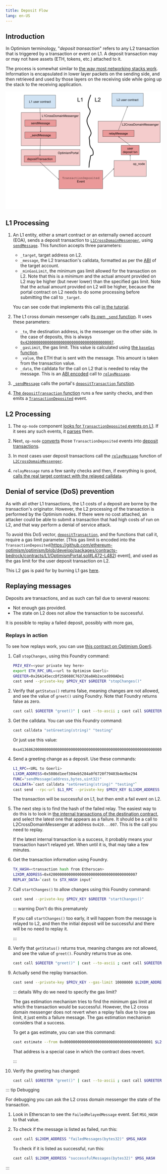```yaml
---
title: Deposit Flow
lang: en-US
---
```


## Introduction

In Optimism terminology, "*deposit transaction*" refers to any L2 transaction that is triggered by a transaction or event on L1.
A deposit transaction may or may not have assets (ETH, tokens, etc.) attached to it.

The process is somewhat similar to [the way most networking stacks work](https://en.wikipedia.org/wiki/Encapsulation_(networking)).
Information is encapsulated in lower layer packets on the sending side, and then retrieved and used by those layers on the receiving side while going up the stack to the receiving application.

![Overall process](../../assets/docs/protocol/deposit-flow/overall-process.svg)


## L1 Processing

1. An L1 entity, either a smart contract or an externally owned account (EOA), sends a deposit transaction to [`L1CrossDomainMessenger`](https://github.com/ethereum-optimism/optimism/blob/develop/packages/contracts-bedrock/contracts/L1/L1CrossDomainMessenger.sol), using [`sendMessage`](https://github.com/ethereum-optimism/optimism/blob/develop/packages/contracts-bedrock/contracts/universal/CrossDomainMessenger.sol#L259). 
  This function accepts three parameters:

   - `_target`, target address on L2.
   - `_message`, the L2 transaction's calldata, formatted as per the [ABI](https://docs.soliditylang.org/en/v0.8.19/abi-spec.html) of the target account.
   - `_minGasLimit`, the minimum gas limit allowed for the transaction on L2. Note that this is a *minimum* and the actual amount provided on L2 may be higher (but never lower) than the specified gas limit.
     Note that the actual amount provided on L2 will be higher, because the portal contract on L2 needs to do some processing before submitting the call to `_target`.

   You can see code that implements this call [in the tutorial](https://github.com/ethereum-optimism/optimism-tutorial/blob/main/cross-dom-comm/hardhat/contracts/FromL1_ControlL2Greeter.sol#L16).

1. The L1 cross domain messenger calls [its own `_send` function](https://github.com/ethereum-optimism/optimism/blob/develop/packages/contracts-bedrock/contracts/L1/L1CrossDomainMessenger.sol#L45-L52).
   It uses these parameters:

   - `_to`, the destination address, is the messenger on the other side. 
     In the case of deposits, this is always [`0x4200000000000000000000000000000000000007`](https://goerli-optimism.etherscan.io/address/0x4200000000000000000000000000000000000007).
   - `_gasLimit`, the gas limit. 
     This value is calculated using [the `baseGas` function](https://github.com/ethereum-optimism/optimism/blob/develop/packages/contracts-bedrock/contracts/universal/CrossDomainMessenger.sol).
   - `_value`, the ETH that is sent with the message.
     This amount is taken from the transaction value.
   - `_data`, the calldata for the call on L2 that is needed to relay the message.
     This is an [ABI encoded](https://docs.soliditylang.org/en/v0.8.19/abi-spec.html) call to [`relayMessage`](https://github.com/ethereum-optimism/optimism/blob/develop/packages/contracts-bedrock/contracts/universal/CrossDomainMessenger.sol#L303).

1. [`_sendMessage`](https://github.com/ethereum-optimism/optimism/blob/develop/packages/contracts-bedrock/contracts/L1/L1CrossDomainMessenger.sol#L45-L52) calls the portal's [`depositTransaction` function](https://github.com/ethereum-optimism/optimism/blob/develop/packages/contracts-bedrock/contracts/L1/OptimismPortal.sol#L434).

1. [The `depositTransaction` function](https://github.com/ethereum-optimism/optimism/blob/develop/packages/contracts-bedrock/contracts/L1/OptimismPortal.sol#L434) runs a few sanity checks, and then emits a [`TransactionDeposited`](https://github.com/ethereum-optimism/optimism/blob/develop/packages/contracts-bedrock/contracts/L1/OptimismPortal.sol#L85-L99) event. 


## L2 Processing

1. The `op-node` component [looks for `TransactionDeposited` events on L1](https://github.com/ethereum-optimism/optimism/blob/develop/op-node/rollup/derive/deposits.go#L14-L33).
   If it sees any such events, it [parses](https://github.com/ethereum-optimism/optimism/blob/develop/op-node/rollup/derive/deposit_log.go) them.

1. Next, `op-node` [converts](https://github.com/ethereum-optimism/optimism/blob/develop/op-node/rollup/derive/deposits.go#L35-L51) those `TransactionDeposited` events into [deposit transactions](https://github.com/ethereum-optimism/optimism/blob/develop/specs/deposits.md#user-deposited-transactions).

1. In most cases user deposit transactions call the [`relayMessage`](https://github.com/ethereum-optimism/optimism/blob/develop/packages/contracts-bedrock/contracts/universal/CrossDomainMessenger.sol#L303-L413) function of [`L2CrossDomainMessenger`](https://github.com/ethereum-optimism/optimism/blob/develop/packages/contracts-bedrock/contracts/L2/L2CrossDomainMessenger.sol).

1. `relayMessage` runs a few sanity checks and then, if everything is good, [calls the real target contract with the relayed calldata](https://github.com/ethereum-optimism/optimism/blob/develop/packages/contracts-bedrock/contracts/universal/CrossDomainMessenger.sol#L394).

## Denial of service (DoS) prevention

As with all other L1 transactions, the L1 costs of a deposit are borne by the transaction's originator.
However, the L2 processing of the transaction is performed by the Optimism nodes.
If there were no cost attached, an attacker could be able to submit a transaction that had high costs of run on L2, and that way perform a denial of service attack.

To avoid this DoS vector, [`depositTransaction`](https://github.com/ethereum-optimism/optimism/blob/develop/packages/contracts-bedrock/contracts/L1/OptimismPortal.sol#L434), and the functions that call it, require a gas limit parameter.
[This gas limit is encoded into the `TransactionDeposited`(https://github.com/ethereum-optimism/optimism/blob/develop/packages/contracts-bedrock/contracts/L1/OptimismPortal.sol#L472-L482) event], and used as the gas limit for the user deposit transaction on L2.

This L2 gas is paid for by burning L1 gas [here](https://github.com/ethereum-optimism/optimism/blob/develop/packages/contracts-bedrock/contracts/L1/ResourceMetering.sol#L162). 

## Replaying messages

Deposits are transactions, and as such can fail due to several reasons:

- Not enough gas provided.
- The state on L2 does not allow the transaction to be successful.

It is possible to replay a failed deposit, possibly with more gas, 


### Replays in action

To see how replays work, you can use [this contract on Optimism Goerli](https://goerli-optimism.etherscan.io/address/0x26A145eccDf258688C763726a8Ab2aced898ADe1#code). 

1. Call `stopChanges`, using this Foundry command:

   ```sh
   PRIV_KEY=<your private key here>
   export ETH_RPC_URL=<url to Optimism Goerli>
   GREETER=0x26A145eccDf258688C763726a8Ab2aced898ADe1
   cast send --private-key $PRIV_KEY $GREETER "stopChanges()"
   ```

1. Verify that `getStatus()` returns false, meaning changes are not allowed, and see the value of `greet()` using Foundry.
   Note that Foundry returns false as zero.

   ```sh
   cast call $GREETER "greet()" | cast --to-ascii ; cast call $GREETER "getStatus()"
   ```

1. Get the calldata.
   You can use this Foundry command:

   ```sh
   cast calldata "setGreeting(string)" "testing"
   ```

   Or just use this value: 
   
   ```
   0xa41368620000000000000000000000000000000000000000000000000000000000000020000000000000000000000000000000000000000000000000000000000000000774657374696e6700000000000000000000000000000000000000000000000000
   ```

1. Send a greeting change as a deposit.
   Use these commands:

   ```sh
   L1_RPC=<URL to Goerli>
   L1XDM_ADDRESS=0x5086d1eef304eb5284a0f6720f79403b4e9be294
   FUNC="sendMessage(address,bytes,uint32)"
   CALLDATA=`cast calldata "setGreeting(string)" "testing"`
   cast send --rpc-url $L1_RPC --private-key $PRIV_KEY $L1XDM_ADDRESS $FUNC $GREETER $CALLDATA 10000000
   ```

   The transaction will be successful on L1, but then emit a fail event on L2.

1. The next step is to find the hash of the failed relay.
   The easiest way to do this is to look in [the internal transactions of the destination contract](https://goerli-optimism.etherscan.io/address/0x26A145eccDf258688C763726a8Ab2aced898ADe1#internaltx), and select the latest one that appears as a failure.
   It should be a call to L2CrossDomainMessenger at address `0x420...007`. This is the call you need to replay.

   If the latest internal transaction is a success, it probably means your transaction hasn't relayed yet. When until it is, that may take a few minutes.

1. Get the transaction information using Foundry.

   ```sh
   TX_HASH=<transaction hash from Etherscan>
   L2XDM_ADDRESS=0x4200000000000000000000000000000000000007
   REPLAY_DATA=`cast tx $TX_HASH input`
   ```

1. Call `startChanges()` to allow changes using this Foundry command:

   ```sh
   cast send --private-key $PRIV_KEY $GREETER "startChanges()"
   ```

   ::: warning Don't do this prematurely

   If you call `startChanges()` too early, it will happen from the message is relayed to L2, and then the initial deposit will be successful and there will be no need to replay it.

   :::

1. Verify that `getStatus()` returns true, meaning changes are not allowed, and see the value of `greet()`. 
   Foundry returns true as one.

   ```sh
   cast call $GREETER "greet()" | cast --to-ascii ; cast call $GREETER "getStatus()"
   ```

1. Actually send the replay transaction.

   ```sh   
   cast send --private-key $PRIV_KEY --gas-limit 10000000 $L2XDM_ADDRESS $REPLAY_DATA 
   ```

   ::: details Why do we need to specify the gas limit?
   
   The gas estimation mechanism tries to find the minimum gas limit at which the transaction would be successful. 
   However, the L2 cross domain messenger does not revert when a replay fails due to low gas limit, it just emits a failure message. 
   The gas estimation mechanism considers that a success.

   To get a gas estimate, you can use this command:

   ```sh
   cast estimate --from 0x0000000000000000000000000000000000000001 $L2XDM_ADDRESS $REPLAY_DATA
   ```

   That address is a special case in which the contract does revert.

   :::

1. Verify the greeting has changed:

   ```sh
   cast call $GREETER "greet()" | cast --to-ascii ; cast call $GREETER "getStatus()"
   ```

::: tip Debugging

   For debugging you can ask the L2 cross domain messenger the state of the transaction. 
    
   1. Look in Etherscan to see the `FailedRelayedMessage` event. 
      Set `MSG_HASH` to that value.

   1. To check if the message is listed as failed, run this:

      ```sh
      cast call $L2XDM_ADDRESS "failedMessages(bytes32)" $MSG_HASH
      ```

      To check if it is listed as successful, run this:

      ```sh
      cast call $L2XDM_ADDRESS "successfulMessages(bytes32)" $MSG_HASH
      ```
:::
